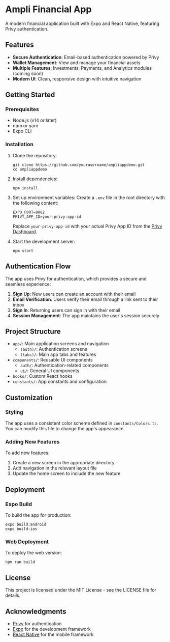 # Ampli Financial App

A modern financial application built with Expo and React Native, featuring Privy authentication.

## Features

- **Secure Authentication**: Email-based authentication powered by Privy
- **Wallet Management**: View and manage your financial assets
- **Multiple Features**: Investments, Payments, and Analytics modules (coming soon)
- **Modern UI**: Clean, responsive design with intuitive navigation

## Getting Started

### Prerequisites

- Node.js (v14 or later)
- npm or yarn
- Expo CLI

### Installation

1. Clone the repository:
   ```
   git clone https://github.com/yourusername/ampliappdemo.git
   cd ampliappdemo
   ```

2. Install dependencies:
   ```
   npm install
   ```

3. Set up environment variables:
   Create a `.env` file in the root directory with the following content:
   ```
   EXPO_PORT=8082
   PRIVY_APP_ID=your-privy-app-id
   ```
   Replace `your-privy-app-id` with your actual Privy App ID from the [Privy Dashboard](https://console.privy.io/).

4. Start the development server:
   ```
   npm start
   ```

## Authentication Flow

The app uses Privy for authentication, which provides a secure and seamless experience:

1. **Sign Up**: New users can create an account with their email
2. **Email Verification**: Users verify their email through a link sent to their inbox
3. **Sign In**: Returning users can sign in with their email
4. **Session Management**: The app maintains the user's session securely

## Project Structure

- `app/`: Main application screens and navigation
  - `(auth)/`: Authentication screens
  - `(tabs)/`: Main app tabs and features
- `components/`: Reusable UI components
  - `auth/`: Authentication-related components
  - `ui/`: General UI components
- `hooks/`: Custom React hooks
- `constants/`: App constants and configuration

## Customization

### Styling

The app uses a consistent color scheme defined in `constants/Colors.ts`. You can modify this file to change the app's appearance.

### Adding New Features

To add new features:

1. Create a new screen in the appropriate directory
2. Add navigation in the relevant layout file
3. Update the home screen to include the new feature

## Deployment

### Expo Build

To build the app for production:

```
expo build:android
expo build:ios
```

### Web Deployment

To deploy the web version:

```
npm run build
```

## License

This project is licensed under the MIT License - see the LICENSE file for details.

## Acknowledgments

- [Privy](https://privy.io) for authentication
- [Expo](https://expo.dev) for the development framework
- [React Native](https://reactnative.dev) for the mobile framework
